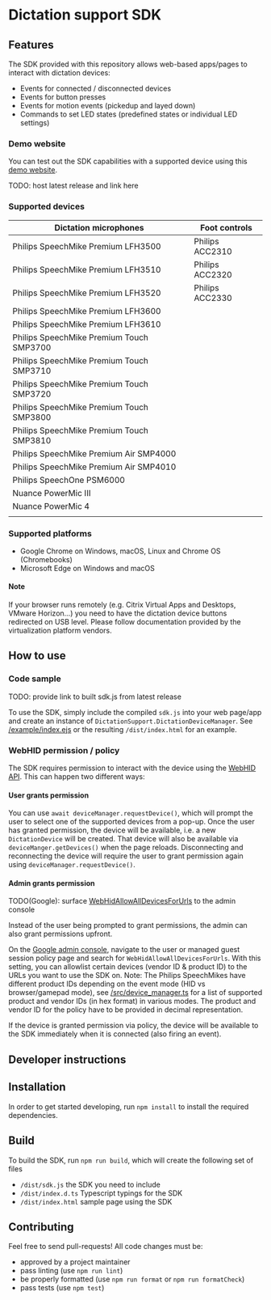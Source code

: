 #  Dictation support SDK

##  Features
The SDK provided with this repository allows web-based apps/pages to interact with dictation devices:
* Events for connected / disconnected devices
* Events for button presses
* Events for motion events (pickedup and layed down)
* Commands to set LED states (predefined states or individual LED settings)

### Demo website
You can test out the SDK capabilities with a supported device using this [demo website](https://storage.googleapis.com/chromeos-mgmt-public-extension/dictation_support/index.html).

TODO: host latest release and link here

###  Supported devices
| Dictation microphones                    | Foot controls   |
|------------------------------------------|-----------------|
| Philips SpeechMike Premium LFH3500       | Philips ACC2310 |
| Philips SpeechMike Premium LFH3510       | Philips ACC2320 |
| Philips SpeechMike Premium LFH3520       | Philips ACC2330 |
| Philips SpeechMike Premium LFH3600       |                 |
| Philips SpeechMike Premium LFH3610       |                 |
| Philips SpeechMike Premium Touch SMP3700 |                 |
| Philips SpeechMike Premium Touch SMP3710 |                 |
| Philips SpeechMike Premium Touch SMP3720 |                 |
| Philips SpeechMike Premium Touch SMP3800 |                 |
| Philips SpeechMike Premium Touch SMP3810 |                 |
| Philips SpeechMike Premium Air SMP4000   |                 |
| Philips SpeechMike Premium Air SMP4010   |                 |
| Philips SpeechOne PSM6000                |                 |
| Nuance PowerMic III                      |                 |
| Nuance PowerMic 4                        |                 |
|                                          |                 |

###  Supported platforms
* Google Chrome on Windows, macOS, Linux and Chrome OS (Chromebooks)
* Microsoft Edge on Windows and macOS

#### Note
If your browser runs remotely (e.g. Citrix Virtual Apps and Desktops, VMware Horizon...) you need to have the dictation device buttons redirected on USB level. Please follow documentation provided by the virtualization platform vendors.

##  How to use

###  Code sample
TODO: provide link to built sdk.js from latest release

To use the SDK, simply include the compiled `sdk.js` into your web page/app and create an instance of `DictationSupport.DictationDeviceManager`. See [/example/index.ejs](https://github.com/GoogleChromeLabs/dictation_support/blob/main/example/index.ejs) or the resulting `/dist/index.html` for an example.

###  WebHID permission / policy
The SDK requires permission to interact with the device using the [WebHID API](https://wicg.github.io/webhid/). This can happen two different ways:

#### User grants permission
You can use `await deviceManager.requestDevice()`, which will prompt the user to select one of the supported devices from a pop-up. Once the user has granted permission, the device will be available, i.e. a new `DictationDevice` will be created. That device will also be available via `deviceManger.getDevices()` when the page reloads. Disconnecting and reconnecting the device will require the user to grant permission again using `deviceManager.requestDevice()`.

#### Admin grants permission
TODO(Google): surface [WebHidAllowAllDevicesForUrls](https://chromeenterprise.google/policies/#WebHidAllowAllDevicesForUrls) to the admin console

Instead of the user being prompted to grant permissions, the admin can also grant permissions upfront.

On the [Google admin console](https://admin.google.com), navigate to the user or managed guest session policy page and search for `WebHidAllowAllDevicesForUrls`. With this setting, you can allowlist certain devices (vendor ID & product ID)  to the URLs you want to use the SDK on.
Note: The Philips SpeechMikes have different product IDs depending on the event mode (HID vs browser/gamepad mode), see [/src/device_manager.ts](https://github.com/GoogleChromeLabs/dictation_support/blob/main/src/dictation_device_manager.ts) for a list of supported product and vendor IDs (in hex format) in various modes. The product and vendor ID for the policy have to be provided in decimal representation.

If the device is granted permission via policy, the device will be available to the SDK immediately when it is connected (also firing an event).

##  Developer instructions

##  Installation
In order to get started developing, run `npm install` to install the required dependencies.

##  Build
To build the SDK, run `npm run build`, which will create the following set of files
* `/dist/sdk.js` the SDK you need to include
* `/dist/index.d.ts` Typescript typings for the SDK
* `/dist/index.html` sample page using the SDK

## Contributing
Feel free to send pull-requests! All code changes must be:
* approved by a project maintainer
* pass linting (use `npm run lint`)
* be properly formatted (use `npm run format` or `npm run formatCheck`)
* pass tests (use `npm test`)
